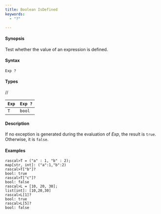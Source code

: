 ```yaml
---
title: Boolean IsDefined
keywords:
  - "?"

---
```


#### Synopsis

Test whether the value of an expression is defined.

#### Syntax

`Exp ?`

#### Types

//

| `Exp` | `Exp ?`  |
| --- | --- |
|  `T`   |   `bool`      |


#### Description

If no exception is generated during the evaluation of _Exp_, 
the result is `true`. Otherwise, it is `false`.

#### Examples


```rascal-shell
rascal>T = ("a" : 1, "b" : 2);
map[str, int]: ("a":1,"b":2)
rascal>T["b"]?
bool: true
rascal>T["c"]?
bool: false
rascal>L = [10, 20, 30];
list[int]: [10,20,30]
rascal>L[1]?
bool: true
rascal>L[5]?
bool: false
```


